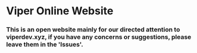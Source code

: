 # Viper Online Website
### This is an open website mainly for our directed attention to viperdev.xyz, if you have any concerns or suggestions, please leave them in the 'Issues'.
